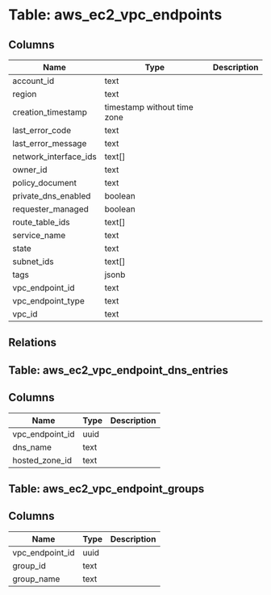 
# Table: aws_ec2_vpc_endpoints

## Columns
| Name        | Type           | Description  |
| ------------- | ------------- | -----  |
|account_id|text||
|region|text||
|creation_timestamp|timestamp without time zone||
|last_error_code|text||
|last_error_message|text||
|network_interface_ids|text[]||
|owner_id|text||
|policy_document|text||
|private_dns_enabled|boolean||
|requester_managed|boolean||
|route_table_ids|text[]||
|service_name|text||
|state|text||
|subnet_ids|text[]||
|tags|jsonb||
|vpc_endpoint_id|text||
|vpc_endpoint_type|text||
|vpc_id|text||
## Relations
## Table: aws_ec2_vpc_endpoint_dns_entries

## Columns
| Name        | Type           | Description  |
| ------------- | ------------- | -----  |
|vpc_endpoint_id|uuid||
|dns_name|text||
|hosted_zone_id|text||
## Table: aws_ec2_vpc_endpoint_groups

## Columns
| Name        | Type           | Description  |
| ------------- | ------------- | -----  |
|vpc_endpoint_id|uuid||
|group_id|text||
|group_name|text||
